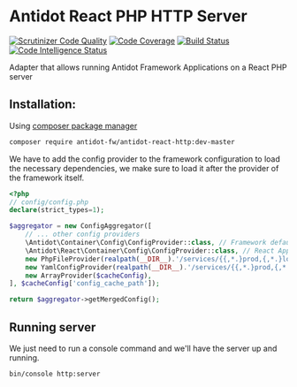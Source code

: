# Antidot React PHP HTTP Server

[![Scrutinizer Code Quality](https://scrutinizer-ci.com/g/antidot-framework/react-http-server/badges/quality-score.png?b=master)](https://scrutinizer-ci.com/g/antidot-framework/react-http-server/?branch=master)
[![Code Coverage](https://scrutinizer-ci.com/g/antidot-framework/react-http-server/badges/coverage.png?b=master)](https://scrutinizer-ci.com/g/antidot-framework/react-http-server/?branch=master)
[![Build Status](https://scrutinizer-ci.com/g/antidot-framework/react-http-server/badges/build.png?b=master)](https://scrutinizer-ci.com/g/antidot-framework/react-http-server/build-status/master)
[![Code Intelligence Status](https://scrutinizer-ci.com/g/antidot-framework/react-http-server/badges/code-intelligence.svg?b=master)](https://scrutinizer-ci.com/code-intelligence)

Adapter that allows running Antidot Framework Applications on a React PHP server 

## Installation:

Using [composer package manager](https://getcomposer.org/download/)

````bash
composer require antidot-fw/antidot-react-http:dev-master
````

We have to add the config provider to the framework configuration to load the necessary dependencies, we make sure to 
load it after the provider of the framework itself.

````php
<?php
// config/config.php
declare(strict_types=1);

$aggregator = new ConfigAggregator([
    // ... other config providers
    \Antidot\Container\Config\ConfigProvider::class, // Framework default config provider
    \Antidot\React\Container\Config\ConfigProvider::class, // React Application config provider
    new PhpFileProvider(realpath(__DIR__).'/services/{{,*.}prod,{,*.}local,{,*.}dev}.php'),
    new YamlConfigProvider(realpath(__DIR__).'/services/{{,*.}prod,{,*.}local,{,*.}dev}.yaml'),
    new ArrayProvider($cacheConfig),
], $cacheConfig['config_cache_path']);

return $aggregator->getMergedConfig();
````

## Running server

We just need to run a console command and we'll have the server up and running.

````bash
bin/console http:server
````
